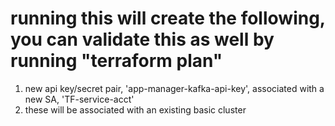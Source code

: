 # running this will create the following, you can validate this as well by running "terraform plan" 
1. new api key/secret pair, 'app-manager-kafka-api-key', associated with a new SA, 'TF-service-acct'
2. these will be associated with an existing basic cluster 